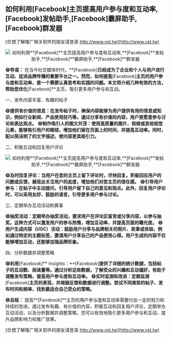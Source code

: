 ## **如何利用**[Facebook]**主页提高用户参与度和互动率,**[Facebook]**发帖助手,**[Facebook]**霸屏助手,**[Facebook]**群发器**

[😍想了解推广相关软件的朋友请登录 http://www.vst.tw](http://www.vst.tw)

 <center><img src="https://vst.tw/MP4/tuiguang/png/2.png" alt="如何利用**[Facebook]**主页提高用户参与度和互动率,**[Facebook]**发帖助手,**[Facebook]**霸屏助手,**[Facebook]**群发器"></center>

**😄导语：**
在当今社交媒体时代，**[Facebook]**已经成为了企业和个人与用户进行互动、促进品牌传播的重要平台之一。然而，如何提高**[Facebook]**主页的用户参与度和互动率，是一个需要认真思考和实践的问题。本文将介绍几种有效的方法，帮助您优化**[Facebook]**主页，吸引更多用户参与和互动。

一、发布内容丰富、有趣的帖子

**😄提供有价值的信息：在发布帖子时，确保内容能够为用户提供有用的信息或知识，例如行业新闻、产品使用技巧等。通过分享有价值的内容，用户更愿意参与讨论和表达观点。**
**😄制作吸引人的图文并茂：使用高质量的图片、视频或其他视觉元素，能够吸引用户的眼球，增加他们留在页面上的时间，并提高互动率。同时，配以简洁明了的文字描述，使内容更具吸引力。**

二、积极互动和回复用户评论

 <center><img src="https://vst.tw/MP4/tuiguang/png/8.png" alt="如何利用**[Facebook]**主页提高用户参与度和互动率,**[Facebook]**发帖助手,**[Facebook]**霸屏助手,**[Facebook]**群发器"></center>

**😄及时回复评论：当用户在您的主页上留下评论时，尽快回复。积极回应用户的问题或反馈，展现出关注用户的态度，增加他们对您主页的信任感。**
**😄引导用户参与：在帖子中主动提问，引导用户留下自己的意见和观点。此外，回复用户评论时，可以采用友好、鼓励的语言，引导更多用户参与讨论。**

三、定期举办互动活动和赛事

**😄抽奖活动：定期举办抽奖活动，要求用户在评论区留言或分享内容，以参与抽奖。这种方式可以激发用户的参与热情，增加互动率，并提高页面的曝光度。**
**😄用户生成内容（UGC）活动：鼓励用户分享与品牌相关的照片、故事或体验，例如通过特定的主题标签，邀请用户分享自己的产品使用心得。用户生成的内容不仅能够增加互动，还能够加强品牌形象。**

四、分析数据并调整策略

**😄利用**[Facebook]** Insights：**[Facebook]**提供了详细的统计数据，包括帖子的互动数、阅读量等。通过分析这些数据，了解受众的兴趣和互动偏好，有助于调整发布策略，提高用户参与度和互动率。**
**😄实时监测和改进：定期监测**[Facebook]**主页的表现，并根据反馈和数据进行调整。尝试不同类型的帖子、发布时间和频率，找到最适合自己受众的策略。**

**😄总结：**
提高**[Facebook]**主页的用户参与度和互动率需要付出一定的努力和持续的改进。通过发布有趣、有价值的内容，积极互动和回复用户评论，定期举办互动活动，以及分析数据并调整策略，您可以有效地吸引更多用户参与和互动，提升品牌影响力和推广效果。

[😍想了解推广相关软件的朋友请登录 http://www.vst.tw](http://www.vst.tw)



